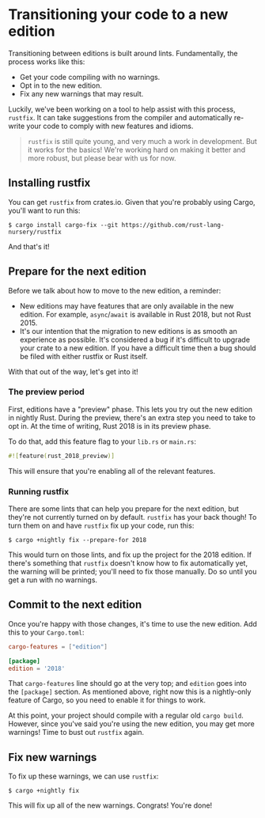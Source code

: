 # Transitioning your code to a new edition

Transitioning between editions is built around lints. Fundamentally, the
process works like this:

* Get your code compiling with no warnings.
* Opt in to the new edition.
* Fix any new warnings that may result.

Luckily, we've been working on a tool to help assist with this process,
`rustfix`. It can take suggestions from the compiler and automatically
re-write your code to comply with new features and idioms.

> `rustfix` is still quite young, and very much a work in development. But it works
> for the basics! We're working hard on making it better and more robust, but
> please bear with us for now.

## Installing rustfix

You can get `rustfix` from crates.io. Given that you're probably using Cargo,
you'll want to run this:

```shell
$ cargo install cargo-fix --git https://github.com/rust-lang-nursery/rustfix
```

And that's it!

## Prepare for the next edition

Before we talk about how to move to the new edition, a reminder:


* New editions may have features that are only available in the new edition.
  For example, `async`/`await` is available in Rust 2018, but not Rust 2015.
* It's our intention that the migration to new editions is as smooth an experience
  as possible. It's considered a bug if it's difficult to upgrade your crate to
  a new edition. If you have a difficult time then a bug should be filed
  with either rustfix or Rust itself.

With that out of the way, let's get into it!

### The preview period

First, editions have a "preview" phase. This lets you try out the new edition
in nightly Rust. During the preview, there's an extra step you need to take
to opt in. At the time of writing, Rust 2018 is in its preview phase.

To do that, add this feature flag to your `lib.rs` or `main.rs`:

```rust
#![feature(rust_2018_preview)]
```

This will ensure that you're enabling all of the relevant features.

### Running rustfix

There are some lints that can help you prepare for the next edition, but
they're not currently turned on by default. `rustfix` has your back though!
To turn them on and have `rustfix` fix up your code, run this:

```shell
$ cargo +nightly fix --prepare-for 2018
```

This would turn on those lints, and fix up the project for the 2018 edition.
If there's something that `rustfix` doesn't know how to fix automatically yet,
the warning will be printed; you'll need to fix those manually. Do so
until you get a run with no warnings.

## Commit to the next edition

Once you're happy with those changes, it's time to use the new edition.
Add this to your `Cargo.toml`:

```toml
cargo-features = ["edition"]

[package]
edition = '2018'
```

That `cargo-features` line should go at the very top; and `edition` goes into
the `[package]` section. As mentioned above, right now this is a nightly-only
feature of Cargo, so you need to enable it for things to work.

At this point, your project should compile with a regular old `cargo build`.
However, since you've said you're using the new edition, you may get more
warnings! Time to bust out `rustfix` again.

## Fix new warnings

To fix up these warnings, we can use `rustfix`:

```shell
$ cargo +nightly fix
```

This will fix up all of the new warnings. Congrats! You're done!